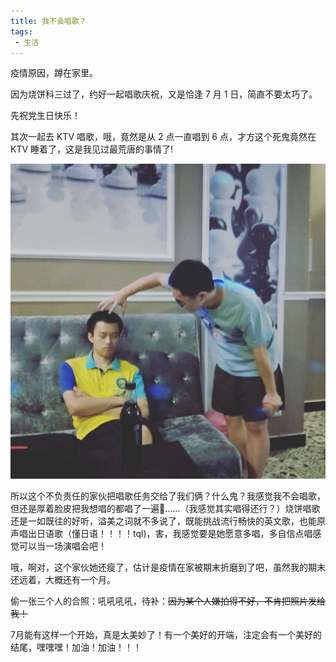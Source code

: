 ```yaml
---
title: 我不会唱歌？
tags:
 - 生活
---
```


疫情原因，蹲在家里。

因为烧饼科三过了，约好一起唱歌庆祝，又是恰逢 7 月 1 日，简直不要太巧了。

先祝党生日快乐！

其次一起去 KTV 唱歌，哦，竟然是从 2 点一直唱到 6 点，才方这个死鬼竟然在 KTV 睡着了，这是我见过最荒唐的事情了!

![img](/assets/image/zcf.jpg)

所以这个不负责任的家伙把唱歌任务交给了我们俩？什么鬼？我感觉我不会唱歌，但还是厚着脸皮把我想唱的都唱了一遍:dog:……（我感觉其实唱得还行？）烧饼唱歌还是一如既往的好听，溢美之词就不多说了，既能挑战流行畅快的英文歌，也能原声唱出日语歌（懂日语！！！！tql)，害，我感觉要是她愿意多唱，多自信点唱感觉可以当一场演唱会吧！

哦，啊对，这个家伙她还瘦了，估计是疫情在家被期末折磨到了吧，虽然我的期末还远着，大概还有一个月。

偷一张三个人的合照：吼吼吼吼，待补：~~因为某个人嫌拍得不好，不肯把照片发给我！~~



7月能有这样一个开始，真是太美妙了！有一个美好的开端，注定会有一个美好的结尾，嘿嘿嘿！加油！加油！！！